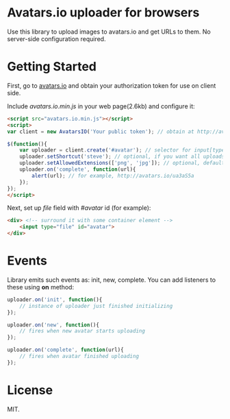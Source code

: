 # Avatars.io uploader for browsers

Use this library to upload images to avatars.io and get URLs to them. No server-side configuration required.

# Getting Started

First, go to [avatars.io](http://avatars.io) and obtain your authorization token for use on client side.

Include *avatars.io.min.js* in your web page(2.6kb) and configure it:

```html
<script src="avatars.io.min.js"></script>
<script>
var client = new AvatarsIO('Your public token'); // obtain at http://avatars.io/

$(function(){
	var uploader = client.create('#avatar'); // selector for input[type="file"] field, here #avatar, for example
	uploader.setShortcut('steve'); // optional, if you want all uploads to be assigned to /steve
	uploader.setAllowedExtensions(['png', 'jpg']); // optional, defaults to png, gif, jpg, jpeg
	uploader.on('complete', function(url){
		alert(url); // for example, http://avatars.io/ua3aS5a
	});
});
</script>
```

Next, set up *file* field with *#avatar* id (for example):

```html
<div> <!-- surround it with some container element -->
	<input type="file" id="avatar">
</div>
```

# Events

Library emits such events as: init, new, complete. You can add listeners to these using **on** method:

```javascript
uploader.on('init', function(){
	// instance of uploader just finished initializing
});

uploader.on('new', function(){
	// fires when new avatar starts uploading
});

uploader.on('complete', function(url){
	// fires when avatar finished uploading
});
```

# License

MIT.